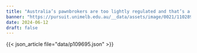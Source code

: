 ```yaml
---
title: "Australia’s pawnbrokers are too lightly regulated and that’s a problem"
banner: "https://pursuit.unimelb.edu.au/__data/assets/image/0021/110289/PawnbrokersMoneyshutterstock_10942542931-ezgif.com-video-to-gif-converter.gif"
date: 2024-06-12
draft: false
---
```


{{< json_article file="data/p109695.json" >}}